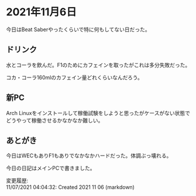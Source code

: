 # 2021年11月6日

今日はBeat Saberやったくらいで特に何もしてない日だった。

## ドリンク

水とコーラを飲んだ。F1のためにカフェインを取ったがこれは多分失敗だった。

コカ・コーラ160mlのカフェイン量どれくらいなんだろう。

## 新PC

Arch Linuxをインストールして稼働試験をしようと思ったがケースがない状態でどうやって稼働させるかなかなか難しい。

## あとがき

今日はWECもありF1もありでなかなかハードだった。体調ぶっ壊れる。

今日の日記はメインPCで書きました。

変更履歴:  
11/07/2021 04:04:32: Created 2021 11 06 (markdown)  
